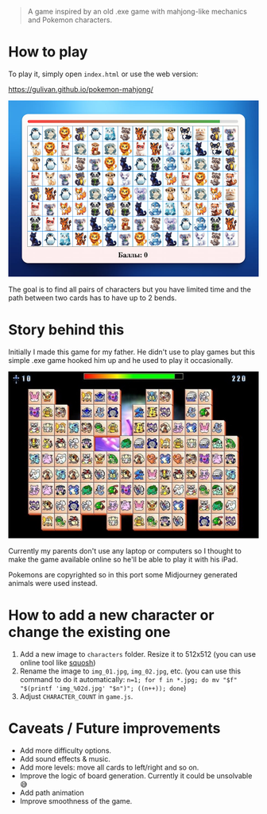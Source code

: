 > A game inspired by an old .exe game with mahjong-like mechanics and Pokemon characters.


# How to play

To play it, simply open `index.html` or use the web version:

https://gulivan.github.io/pokemon-mahjong/


![Screen of the original game](docs/current_game_screenshot.jpg)


The goal is to find all pairs of characters but you have limited time and the path between two cards has to have up to 2 bends.

# Story behind this
Initially I made this game for my father. He didn't use to play games but this simple .exe game hooked him up and he used to play it occasionally.

![Screen of the original game](docs/old_game_screenshot.jpg)


Currently my parents don't use any laptop or computers so I thought to make the game available online so he'll be able to play it with his iPad.

Pokemons are copyrighted so in this port some Midjourney generated animals were used instead.

# How to add a new character or change the existing one

1. Add a new image to `characters` folder. Resize it to 512x512 (you can use online tool like [squosh](https://squoosh.app/))
2. Rename the image to `img_01.jpg`, `img_02.jpg`, etc. (you can use this command to do it automatically: `n=1; for f in *.jpg; do mv "$f" "$(printf 'img_%02d.jpg' "$n")"; ((n++)); done`)
3. Adjust `CHARACTER_COUNT` in `game.js`.

# Caveats / Future improvements

- Add more difficulty options.
- Add sound effects & music.
- Add more levels: move all cards to left/right and so on.
- Improve the logic of board generation. Currently it could be unsolvable 😅
- Add path animation
- Improve smoothness of the game.
